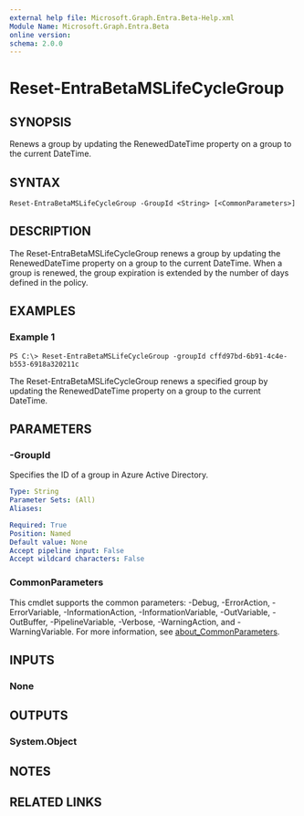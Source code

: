```yaml
---
external help file: Microsoft.Graph.Entra.Beta-Help.xml
Module Name: Microsoft.Graph.Entra.Beta
online version:
schema: 2.0.0
---
```


# Reset-EntraBetaMSLifeCycleGroup

## SYNOPSIS
Renews a group by updating the RenewedDateTime property on a group to the current DateTime.

## SYNTAX

```
Reset-EntraBetaMSLifeCycleGroup -GroupId <String> [<CommonParameters>]
```

## DESCRIPTION
The Reset-EntraBetaMSLifeCycleGroup renews a group by updating the RenewedDateTime property on a group to the current DateTime.
When a group is renewed, the group expiration is extended by the number of days defined in the policy.

## EXAMPLES

### Example 1
```
PS C:\> Reset-EntraBetaMSLifeCycleGroup -groupId cffd97bd-6b91-4c4e-b553-6918a320211c
```

The Reset-EntraBetaMSLifeCycleGroup renews a specified group by updating the RenewedDateTime property on a group to the current DateTime.

## PARAMETERS

### -GroupId
Specifies the ID of a group in Azure Active Directory.

```yaml
Type: String
Parameter Sets: (All)
Aliases:

Required: True
Position: Named
Default value: None
Accept pipeline input: False
Accept wildcard characters: False
```

### CommonParameters
This cmdlet supports the common parameters: -Debug, -ErrorAction, -ErrorVariable, -InformationAction, -InformationVariable, -OutVariable, -OutBuffer, -PipelineVariable, -Verbose, -WarningAction, and -WarningVariable. For more information, see [about_CommonParameters](https://go.microsoft.com/fwlink/?LinkID=113216).

## INPUTS

### None
## OUTPUTS

### System.Object
## NOTES

## RELATED LINKS
